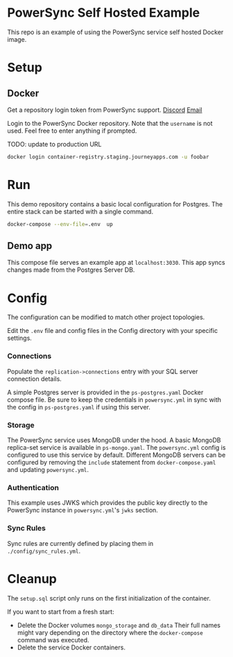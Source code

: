 # PowerSync Self Hosted Example

This repo is an example of using the PowerSync service self hosted Docker image.

# Setup

## Docker

Get a repository login token from PowerSync support.
[Discord](https://discord.gg/powersync)
[Email](support@powersync.com)

Login to the PowerSync Docker repository. Note that the `username` is not used. Feel free to enter anything if prompted.

TODO: update to production URL

```bash
docker login container-registry.staging.journeyapps.com -u foobar
```

# Run

This demo repository contains a basic local configuration for Postgres. The entire stack can be started with a single command.

```bash
docker-compose --env-file=.env  up
```

## Demo app

This compose file serves an example app at `localhost:3030`. This app syncs changes made from the Postgres Server DB.

# Config

The configuration can be modified to match other project topologies.

Edit the `.env` file and config files in the Config directory with your specific settings.

### Connections

Populate the `replication->connections` entry with your SQL server connection details.

A simple Postgres server is provided in the `ps-postgres.yaml` Docker compose file. Be sure to keep the credentials in `powersync.yml` in sync with the config in `ps-postgres.yaml` if using this server.

### Storage

The PowerSync service uses MongoDB under the hood. A basic MongoDB replica-set service is available in `ps-mongo.yaml`. The `powersync.yml` config is configured to use this service by default. Different MongoDB servers can be configured by removing the `include` statement from `docker-compose.yaml` and updating `powersync.yml`.

### Authentication

This example uses JWKS which provides the public key directly to the PowerSync instance in `powersync.yml`'s `jwks` section.

### Sync Rules

Sync rules are currently defined by placing them in `./config/sync_rules.yml`.

# Cleanup

The `setup.sql` script only runs on the first initialization of the container.

If you want to start from a fresh start:

- Delete the Docker volumes `mongo_storage` and `db_data`
  Their full names might vary depending on the directory where the `docker-compose` command was executed.
- Delete the service Docker containers.
